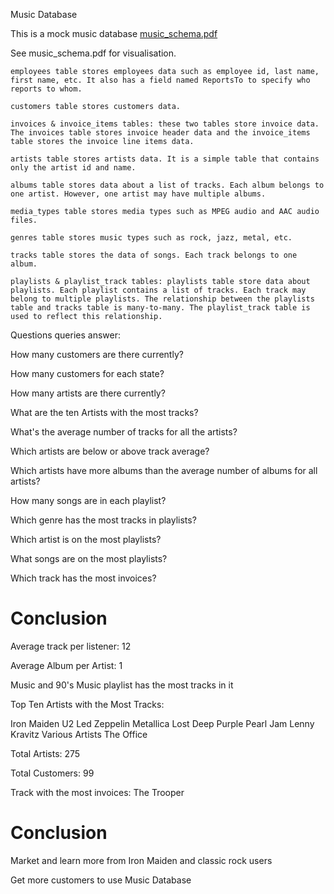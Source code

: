 Music Database

This is a mock music database
[music_schema.pdf](https://github.com/Ducky-007/MusicData/files/11781959/music_schema.pdf)


See music_schema.pdf for visualisation.

    employees table stores employees data such as employee id, last name, first name, etc. It also has a field named ReportsTo to specify who reports to whom.
    
    customers table stores customers data.
    
    invoices & invoice_items tables: these two tables store invoice data. The invoices table stores invoice header data and the invoice_items table stores the invoice line items data.
    
    artists table stores artists data. It is a simple table that contains only the artist id and name.
    
    albums table stores data about a list of tracks. Each album belongs to one artist. However, one artist may have multiple albums.
    
    media_types table stores media types such as MPEG audio and AAC audio files.
    
    genres table stores music types such as rock, jazz, metal, etc.
    
    tracks table stores the data of songs. Each track belongs to one album.
    
    playlists & playlist_track tables: playlists table store data about playlists. Each playlist contains a list of tracks. Each track may belong to multiple playlists. The relationship between the playlists table and tracks table is many-to-many. The playlist_track table is used to reflect this relationship.

Questions queries answer:

How many customers are there currently?

How many customers for each state?

How many artists are there currently?

What are the ten Artists with the most tracks?

What's the average number of tracks for all the artists?

Which artists are below or above track average?

Which artists have more albums than the average number of albums for all artists?

How many songs are in each playlist?

Which genre has the most tracks in playlists?

Which artist is on the most playlists?

What songs are on the most playlists?

Which track has the most invoices?

# Conclusion

Average track per listener: 12

Average Album per Artist: 1

Music and 90's Music playlist has the most tracks in it

Top Ten Artists with the Most Tracks:

Iron Maiden
U2
Led Zeppelin
Metallica
Lost
Deep Purple
Pearl Jam
Lenny Kravitz
Various Artists
The Office

Total Artists: 275

Total Customers: 99

Track with the most invoices: The Trooper

# Conclusion
Market and learn more from Iron Maiden and classic rock users

Get more customers to use Music Database
